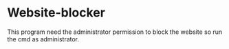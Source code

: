 # Website-blocker
This program need the administrator permission to block the website so run the cmd as administrator. 
